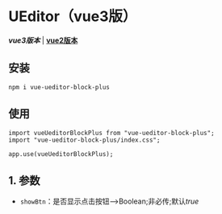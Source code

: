 # UEditor（vue3版）
***vue3版本*** | [**vue2版本**](https://github.com/QuietHear/vue-ueditor-block '浏览')


## 安装
	npm i vue-ueditor-block-plus

## 使用
	import vueUeditorBlockPlus from "vue-ueditor-block-plus";
	import "vue-ueditor-block-plus/index.css";
	
	app.use(vueUeditorBlockPlus);


## 1. 参数
* `showBtn`：是否显示点击按钮-->Boolean;非必传;默认*true*


